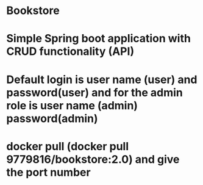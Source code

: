 # Bookstore
# Simple Spring boot application with CRUD functionality (API)
# Default login is user name (user) and password(user) and  for the admin role is user name (admin) password(admin)
# docker pull (docker pull 9779816/bookstore:2.0) and give the port number 

